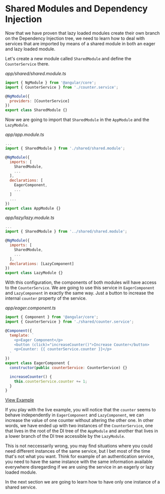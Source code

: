 # Shared Modules and Dependency Injection

Now that we have proven that lazy loaded modules create their own branch on the Dependency Injection tree, we need to learn how to deal with services that are imported by means of a shared module in both an eager and lazy loaded module.

Let's create a new module called `SharedModule` and define the `CounterService` there.

_app/shared/shared.module.ts_

```js
import { NgModule } from '@angular/core';
import { CounterService } from './counter.service';

@NgModule({
  providers: [CounterService]
})
export class SharedModule {}
```

Now we are going to import that `SharedModule` in the `AppModule` and the `LazyModule`.

_app/app.module.ts_

```js
...
import { SharedModule } from './shared/shared.module';

@NgModule({
  imports: [
    SharedModule,
    ...
  ],
  declarations: [
    EagerComponent,
    ...
  ]
  ...
})
export class AppModule {}
```

_app/lazy/lazy.module.ts_

```js
...
import { SharedModule } from '../shared/shared.module';

@NgModule({
  imports: [
    SharedModule,
    ...
  ],
  declarations: [LazyComponent]
})
export class LazyModule {}
```

With this configuration, the components of both modules will have access to the `CounterService`. We are going to use this service in `EagerComponent` and `LazyComponent` in exactly the same way. Just a button to increase the internal `counter` property of the service.

_app/eager.component.ts_

```js
import { Component } from '@angular/core';
import { CounterService } from './shared/counter.service';

@Component({
  template: `
    <p>Eager Component</p>
    <button (click)="increaseCounter()">Increase Counter</button>
    <p>Counter: {{ counterService.counter }}</p>
  `
})
export class EagerComponent {
  constructor(public counterService: CounterService) {}

  increaseCounter() {
    this.counterService.counter += 1;
  }
}
```

[View Example](https://plnkr.co/edit/L2ypUQZiltSPXnLlxBoa?p=info)

If you play with the live example, you will notice that the `counter` seems to behave independently in `EagerComponent` and `LazyComponent`, we can increase the value of one counter without altering the other one. In other words, we have ended up with two instances of the `CounterService`, one that lives in the root of the DI tree of the `AppModule` and another that lives in a lower branch of the DI tree accessible by the `LazyModule`.

This is not neccessarily wrong, you may find situations where you could need different instances of the same service, but I bet most of the time that's not what you want. Think for example of an authentication service, you need to have the same instance with the same information available everywhere disregarding if we are using the service in an eagerly or lazy loaded module.

In the next section we are going to learn how to have only one instance of a shared service.
